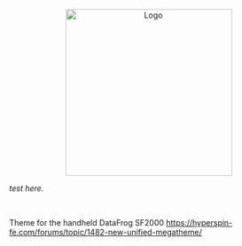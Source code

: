 <p>&nbsp;</p>
<p align="center">
<img alt="Logo" src="https://i.ibb.co/Tm85sKL/unified-logo-png.png" width="300px">
</p>

*test here.*

<p>&nbsp;</p>

Theme for the handheld DataFrog SF2000
https://hyperspin-fe.com/forums/topic/1482-new-unified-megatheme/
